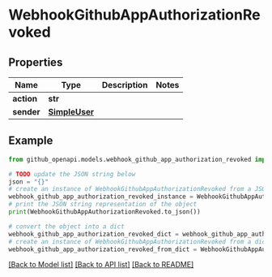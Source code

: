 # WebhookGithubAppAuthorizationRevoked


## Properties

Name | Type | Description | Notes
------------ | ------------- | ------------- | -------------
**action** | **str** |  | 
**sender** | [**SimpleUser**](SimpleUser.md) |  | 

## Example

```python
from github_openapi.models.webhook_github_app_authorization_revoked import WebhookGithubAppAuthorizationRevoked

# TODO update the JSON string below
json = "{}"
# create an instance of WebhookGithubAppAuthorizationRevoked from a JSON string
webhook_github_app_authorization_revoked_instance = WebhookGithubAppAuthorizationRevoked.from_json(json)
# print the JSON string representation of the object
print(WebhookGithubAppAuthorizationRevoked.to_json())

# convert the object into a dict
webhook_github_app_authorization_revoked_dict = webhook_github_app_authorization_revoked_instance.to_dict()
# create an instance of WebhookGithubAppAuthorizationRevoked from a dict
webhook_github_app_authorization_revoked_from_dict = WebhookGithubAppAuthorizationRevoked.from_dict(webhook_github_app_authorization_revoked_dict)
```
[[Back to Model list]](../README.md#documentation-for-models) [[Back to API list]](../README.md#documentation-for-api-endpoints) [[Back to README]](../README.md)


